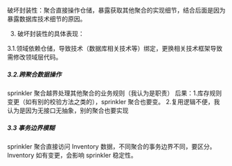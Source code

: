 破坏封装性：聚合直接操作仓储，暴露获取其他聚合的实现细节，结合后面是因为暴露数据库技术细节的原因。

3. 破坏封装性的具体表现：

3.1.领域依赖仓储，导致技术（数据库相关技术等）绑定，更换相关技术框架导致需修改领域层代码。

##### **3.2.跨聚合数据操作**

sprinkler 聚合越界处理其他聚合的业务规则（我认为是职责）
后果：1.库存规则变更（如有别的校验方法之类的），sprinkler 聚合也要变。 2.复用逻辑不便，我认为是因为无接口无抽象，别的聚合也要实现

##### **3.3 事务边界模糊**

sprinkler 聚合直接访问 Inventory 数据，不同聚合的事务边界不同，要区分。
Inventory 如有变更，会影响 sprinkler 稳定性。
